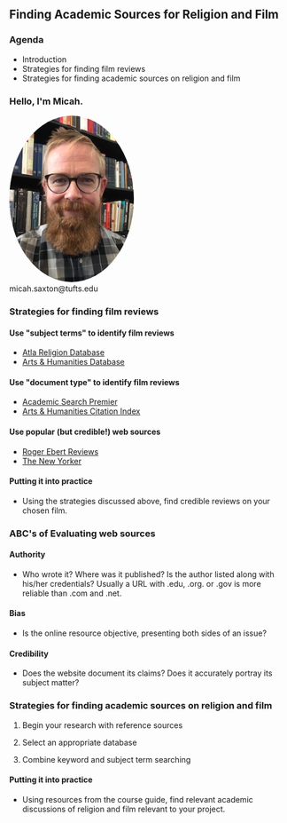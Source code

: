 ## Finding Academic Sources for Religion and Film


### Agenda
* Introduction
* Strategies for finding film reviews
* Strategies for finding academic sources on religion and film


### Hello, I'm Micah.
<img src="./images/saxton_profile.jpg" height=300 style="border-radius: 50%">
<br>
micah.saxton@tufts.edu


### Strategies for finding film reviews

#### Use "subject terms" to identify film reviews
* [Atla Religion Database](http://www.library.tufts.edu/ezproxy/ezproxy.asp?LOCATION=ATLAReligion)
* [Arts & Humanities Database](http://www.library.tufts.edu/ezproxy/ezproxy.asp?LOCATION=PQArtHum)

#### Use "document type" to identify film reviews
* [Academic Search Premier](http://www.library.tufts.edu/ezproxy/ezproxy.asp?LOCATION=AcademicSearch)
* [Arts & Humanities Citation Index](http://www.library.tufts.edu/ezproxy/ezproxy.asp?LOCATION=WOSArHuCiIn)

#### Use popular (but credible!) web sources
* [Roger Ebert Reviews](http://www.rogerebert.com/reviews)
* [The New Yorker](https://login.ezproxy.library.tufts.edu/login?url=http://www.newyorker.com/archive)

#### Putting it into practice
* Using the strategies discussed above, find credible reviews on your chosen film.


### ABC's of Evaluating web sources

#### Authority
* Who wrote it? Where was it published? Is the author listed along with his/her credentials? Usually a URL with .edu, .org. or .gov is more reliable than .com and .net.

#### Bias
* Is the online resource objective, presenting both sides of an issue?

#### Credibility
* Does the website document its claims? Does it accurately portray its subject matter?

### Strategies for finding academic sources on religion and film

1. Begin your research with reference sources

2. Select an appropriate database

3. Combine keyword and subject term searching


#### Putting it into practice
* Using resources from the course guide, find relevant academic discussions of religion and film relevant to your project.